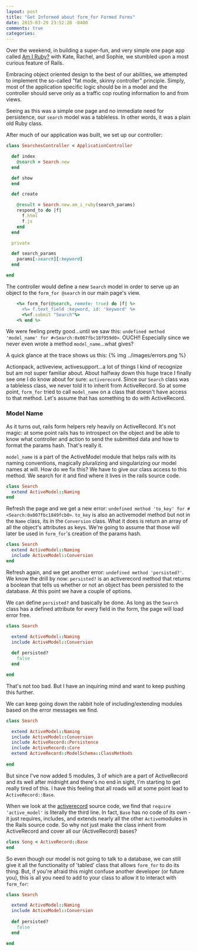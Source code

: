 ```yaml
---
layout: post
title: "Get Informed about form_for Formed Forms"
date: 2015-03-29 23:52:28 -0400
comments: true
categories: 
---
```

Over the weekend, in building a super-fun, and very simple one page app called [Am I Ruby?](http://www.amiruby) with Kate, Rachel, and Sophie, we stumbled upon a most curious feature of Rails.

Embracing object oriented design to the best of our abilities, we attempted to implement the so-called "fat mode, skinny controller" principle. Simply, most of the application specific logic should be in a model and the controller should serve only as a traffic cop routing information to and from views.

Seeing as this was a simple one page and no immediate need for persistence, our `search` model was a tableless. In other words, it was a plain old Ruby class.

After much of our application was built, we set up our controller: 
``` ruby
class SearchesController < ApplicationController

  def index
    @search = Search.new
  end

  def show
  end

  def create

    @result = Search.new.am_i_ruby(search_params)    
    respond_to do |f|
      f.html
      f.js 
    end
  end

  private

  def search_params
    params[:search][:keyword]
  end

end
```
The controller would define a new `Search` model in order to serve up an object to the `form_for @search` in our main page's view.
``` ruby
    <%= form_for(@search, remote: true) do |f| %>
      <%= f.text_field :keyword, id: 'keyword' %>
      <%=f.submit "Search"%>
    <% end %>
```
We were feeling pretty good...until we saw this: `undefined method 'model_name' for #<Search:0x007fbc18f959d0>`. OUCH!! Especially since we never even wrote a method `model_name`...what gives?

A quick glance at the trace shows us this:
{% img ../images/errors.png %}

Actionpack, activeview, activesupport...a lot of things I kind of recognize but am not super familiar about. About halfway down this huge trace I finally see one I do know about for sure: `activerecord`. Since our `Search` class was a tableless class, we never told it to inherit from ActiveRecord. So at some point, `form_for` tried to call `model_name` on a class that doesn't have access to that method. Let's assume that has something to do with ActiveRecord.

### Model Name ###
As it turns out, rails form helpers rely heavily on ActiveRecord. It's not magic: at some point rails has to introspect on the object and be able to know what controller and action to send the submitted data and how to format the params hash. That's really it.

`model_name` is a part of the ActiveModel module that helps rails with its naming conventions, magically pluralizing and singularizing our model names at will. How do we fix this? We have to give our class access to this method. We search for it and find where it lives in the rails source code.
```ruby
class Search
  extend ActiveModel::Naming
end
```
Refresh the page and we get a new error: `undefined method 'to_key' for #<Search:0x007fbc1849fcb0>`. `to_key` is also an activemodel method but not in the `Name` class, its in the `Conversion` class. What it does is return an array of all the object's attributes as keys. We're going to assume that those will later be used in `form_for`'s creation of the params hash.

```ruby
class Search
  extend ActiveModel::Naming
  include ActiveModel::Conversion
end
```
Refresh again, and we get another error: `undefined method 'persisted?'`. We know the drill by now: `persisted?` is an activerecord method that returns a boolean that tells us whether or not an object has been persisted to the database. At this point we have a couple of options.

We can define `persisted?` and basically be done. As long as the `Search` class has a defined attribute for every field in the form, the page will load error free.
``` ruby
class Search

  extend ActiveModel::Naming
  include ActiveModel::Conversion
  
  def persisted?
    false
  end

end
```
That's not too bad. But I have an inquiring mind and want to keep pushing this further.

We can keep going down the rabbit hole of including/extending modules based on the error messages we find.
```ruby
class Search

  extend ActiveModel::Naming
  include ActiveModel::Conversion
  include ActiveRecord::Persistence
  include ActiveRecord::Core
  extend ActiveRecord::ModelSchema::ClassMethods
  
end
```
But since I've now added 5 modules, 3 of which are a part of ActiveRecord and its well after midnight and there's no end in sight, I'm starting to get really tired of this. I have this feeling that all roads will at some point lead to `ActiveRecord::Base`. 

When we look at the [activerecord](https://github.com/rails/rails/blob/master/activerecord/lib/active_record.rb) source code, we find that `require 'active_model'` is literally the third line. In fact, `Base` has no code of its own - it just requires, includes, and extends nearly all the other `Active`modules in the Rails source code. So why not just make the class inherit from ActiveRecord and cover all our (ActiveRecord) bases?
```ruby
class Song < ActiveRecord::Base  
end
```
So even though our model is not going to talk to a database, we can still give it all the functionality of 'tabled' class that allows `form_for` to do its thing. But, if you're afraid this might confuse another developer (or future you), this is all you need to add to your class to allow it to interact with `form_for`:
``` ruby
class Search

  extend ActiveModel::Naming
  include ActiveModel::Conversion
  
  def persisted?
    false
  end

end
```